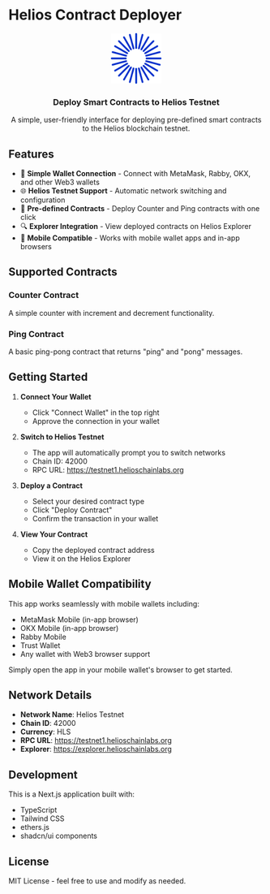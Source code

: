# Helios Contract Deployer

<div align="center">
  <img src="public/helios-logo.png" alt="Helios Logo" width="100" height="100">
  <h3>Deploy Smart Contracts to Helios Testnet</h3>
  <p>A simple, user-friendly interface for deploying pre-defined smart contracts to the Helios blockchain testnet.</p>
</div>

## Features

- 🔗 **Simple Wallet Connection** - Connect with MetaMask, Rabby, OKX, and other Web3 wallets
- 🌐 **Helios Testnet Support** - Automatic network switching and configuration
- 📝 **Pre-defined Contracts** - Deploy Counter and Ping contracts with one click
- 🔍 **Explorer Integration** - View deployed contracts on Helios Explorer
- 📱 **Mobile Compatible** - Works with mobile wallet apps and in-app browsers

## Supported Contracts

### Counter Contract
A simple counter with increment and decrement functionality.

### Ping Contract
A basic ping-pong contract that returns "ping" and "pong" messages.

## Getting Started

1. **Connect Your Wallet**
   - Click "Connect Wallet" in the top right
   - Approve the connection in your wallet

2. **Switch to Helios Testnet**
   - The app will automatically prompt you to switch networks
   - Chain ID: 42000
   - RPC URL: https://testnet1.helioschainlabs.org

3. **Deploy a Contract**
   - Select your desired contract type
   - Click "Deploy Contract"
   - Confirm the transaction in your wallet

4. **View Your Contract**
   - Copy the deployed contract address
   - View it on the Helios Explorer

## Mobile Wallet Compatibility

This app works seamlessly with mobile wallets including:
- MetaMask Mobile (in-app browser)
- OKX Mobile (in-app browser)
- Rabby Mobile
- Trust Wallet
- Any wallet with Web3 browser support

Simply open the app in your mobile wallet's browser to get started.

## Network Details

- **Network Name**: Helios Testnet
- **Chain ID**: 42000
- **Currency**: HLS
- **RPC URL**: https://testnet1.helioschainlabs.org
- **Explorer**: https://explorer.helioschainlabs.org

## Development

This is a Next.js application built with:
- TypeScript
- Tailwind CSS
- ethers.js
- shadcn/ui components

## License

MIT License - feel free to use and modify as needed.
